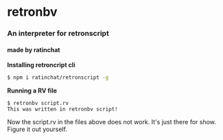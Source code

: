 # retronbv
### An interpreter for  retronscript
#### made by ratinchat

**Installing retroncript cli**

```sh
$ npm i ratinchat/retronscript -g
```

**Running a RV file**
```
$ retronbv script.rv
This was written in retronbv script!
```

Now the script.rv in the files above does not work. It's just there for show. Figure it out yourself.

